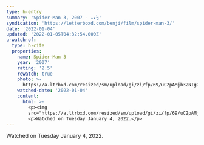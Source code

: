 ```yaml
---
type: h-entry
summary: 'Spider-Man 3, 2007 - ★★½'
syndication: 'https://letterboxd.com/benji/film/spider-man-3/'
date: '2022-01-04'
updated: '2022-01-05T04:32:54.000Z'
u-watch-of:
  type: h-cite
  properties:
    name: Spider-Man 3
    year: '2007'
    rating: '2.5'
    rewatch: true
    photo: >-
      https://a.ltrbxd.com/resized/sm/upload/gi/zi/fp/69/uC2pAMjb32NIgQ1GdC1Bl6LZJc2-0-500-0-750-crop.jpg?k=6a03d35ed9
    watched-date: '2022-01-04'
    content:
      html: >-
        <p><img
        src="https://a.ltrbxd.com/resized/sm/upload/gi/zi/fp/69/uC2pAMjb32NIgQ1GdC1Bl6LZJc2-0-500-0-750-crop.jpg?k=6a03d35ed9"/></p>
        <p>Watched on Tuesday January 4, 2022.</p>
---
```

Watched on Tuesday January 4, 2022.
